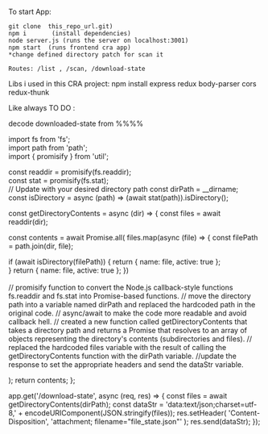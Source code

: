 
To start App:

    git clone  this_repo_url.git)
    npm i       (install dependencies)
    node server.js (runs the server on localhost:3001)
    npm start  (runs frontend cra app)
    *change defined directory patch for scan it
    
    Routes: /list , /scan, /download-state

Libs i used in this CRA project: 
npm install express redux body-parser cors redux-thunk

Like always TO DO : 

decode downloaded-state from %%%% 

import fs from 'fs'; <br />import path from 'path';<br /> import { promisify } from 'util';

const readdir = promisify(fs.readdir);<br /> const stat = promisify(fs.stat);<br />
// Update with your desired directory path
const dirPath = __dirname; <br />
const isDirectory = async (path) => (await stat(path)).isDirectory();<br />

const getDirectoryContents = async (dir) => { const files = await readdir(dir); <br />

const contents = await Promise.all( files.map(async (file) => { const filePath = path.join(dir, file); <br />

if (await isDirectory(filePath)) { return { name: file, active: true };<br />
} return { name: file, active: true }; })<br /><br />
// promisify function to convert the Node.js callback-style functions fs.readdir and fs.stat into Promise-based functions. 
// move the directory path into a variable named dirPath and replaced the hardcoded path in the original code. 
// async/await to make the code more readable and avoid callback hell. 
// created a new function called getDirectoryContents that takes a directory path and returns a Promise that resolves to an array of objects representing the directory's contents (subdirectories and files).
// replaced the hardcoded files variable with the result of calling the getDirectoryContents function with the dirPath variable. 
//update the response to set the appropriate headers and send the dataStr variable.

); return contents; };

app.get('/download-state', async (req, res) => { const files = await getDirectoryContents(dirPath);
const dataStr = 'data:text/json;charset=utf-8,' + encodeURIComponent(JSON.stringify(files));
res.setHeader( 'Content-Disposition', 'attachment; filename="file_state.json"' ); res.send(dataStr); }); 

